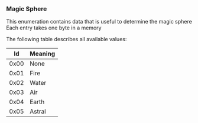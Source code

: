 ### Magic Sphere

This enumeration contains data that is useful to determine the magic sphere
Each entry takes one byte in a memory

The following table describes all available values:

Id | Meaning
---|---------
 0x00 | None
 0x01 | Fire
 0x02 | Water
 0x03 | Air
 0x04 | Earth
 0x05 | Astral
